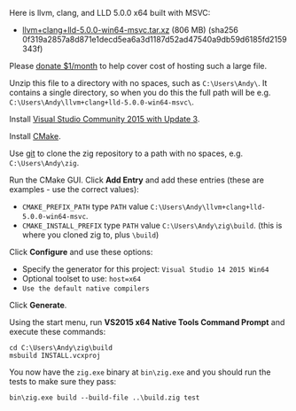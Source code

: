 Here is llvm, clang, and LLD 5.0.0 x64 built with MSVC:

* [llvm+clang+lld-5.0.0-win64-msvc.tar.xz](https://s3.amazonaws.com/superjoe/temp/llvm%2bclang%2blld-5.0.0-win64-msvc.tar.xz) (806 MB) (sha256 0f319a2857a8d871e1decd5ea6a3d1187d52ad47540a9db59d6185fd2159343f)

Please [donate $1/month](https://www.patreon.com/andrewrk) to help cover cost of hosting such a large file.

Unzip this file to a directory with no spaces, such as `C:\Users\Andy\`. It contains a single directory, so when you do this the full path will be e.g. `C:\Users\Andy\llvm+clang+lld-5.0.0-win64-msvc\`.

Install [Visual Studio Community 2015 with Update 3](https://my.visualstudio.com/Downloads?q=visual%20studio%202015&wt.mc_id=o~msft~vscom~older-downloads).

Install [CMake](http://cmake.org).

Use [git](https://git-scm.com/) to clone the zig repository to a path with no spaces, e.g. `C:\Users\Andy\zig`.

Run the CMake GUI. Click **Add Entry** and add these entries (these are examples - use the correct values):

 * `CMAKE_PREFIX_PATH` type `PATH` value `C:\Users\Andy\llvm+clang+lld-5.0.0-win64-msvc`.
 * `CMAKE_INSTALL_PREFIX` type `PATH` value `C:\Users\Andy\zig\build`. (this is where you cloned zig to, plus `\build`)

Click **Configure** and use these options:

 * Specify the generator for this project: `Visual Studio 14 2015 Win64`
 * Optional toolset to use: `host=x64`
 * `Use the default native compilers`

Click **Generate**.

Using the start menu, run **VS2015 x64 Native Tools Command Prompt** and execute these commands:

```
cd C:\Users\Andy\zig\build
msbuild INSTALL.vcxproj
```

You now have the `zig.exe` binary at `bin\zig.exe` and you should run the tests to make sure they pass:

```
bin\zig.exe build --build-file ..\build.zig test
```